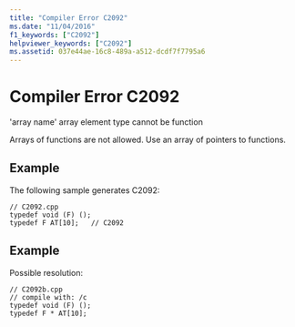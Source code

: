 ```yaml
---
title: "Compiler Error C2092"
ms.date: "11/04/2016"
f1_keywords: ["C2092"]
helpviewer_keywords: ["C2092"]
ms.assetid: 037e44ae-16c8-489a-a512-dcdf7f7795a6
---
```

# Compiler Error C2092

'array name' array element type cannot be function

Arrays of functions are not allowed. Use an array of pointers to functions.

## Example

The following sample generates C2092:

```
// C2092.cpp
typedef void (F) ();
typedef F AT[10];   // C2092
```

## Example

Possible resolution:

```
// C2092b.cpp
// compile with: /c
typedef void (F) ();
typedef F * AT[10];
```